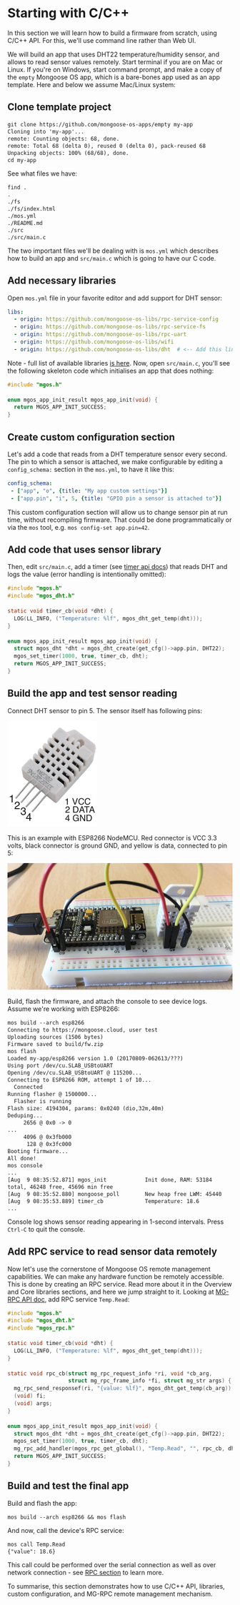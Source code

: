 # Starting with C/C++

In this section we will learn how to build a firmware from scratch, using
C/C++ API. For this, we'll use command line rather than Web UI.

We will build an app that uses DHT22 temperature/humidity sensor, and
allows to read sensor values remotely. Start terminal if you are on
Mac or Linux. If you're on Windows, start command prompt, and make a copy
of the `empty` Mongoose OS app, which is a bare-bones app used as an app
template. Here and below we assume Mac/Linux system:


## Clone template project

<pre class="command-line language-bash" data-user="chris" data-host="localhost" data-output="2-5"><code>git clone https://github.com/mongoose-os-apps/empty my-app
Cloning into 'my-app'...
remote: Counting objects: 68, done.
remote: Total 68 (delta 0), reused 0 (delta 0), pack-reused 68
Unpacking objects: 100% (68/68), done.
cd my-app</code></pre>

See what files we have:

<pre class="command-line language-bash" data-user="chris" data-host="localhost" data-output="2-100"><code>find .
.
./fs
./fs/index.html
./mos.yml
./README.md
./src
./src/main.c</code></pre>

The two important files we'll be dealing with is `mos.yml` which
describes how to build an app and `src/main.c` which is going to have
our C code.

## Add necessary libraries

Open `mos.yml` file in your favorite editor and add support for DHT sensor:

```yaml
libs:
  - origin: https://github.com/mongoose-os-libs/rpc-service-config
  - origin: https://github.com/mongoose-os-libs/rpc-service-fs
  - origin: https://github.com/mongoose-os-libs/rpc-uart
  - origin: https://github.com/mongoose-os-libs/wifi
  - origin: https://github.com/mongoose-os-libs/dht  # <-- Add this line!
```

Note - full list of available libraries [is here](/libs.html). Now, open
`src/main.c`, you'll see the following skeleton code which initialises an
app that does nothing:

```c
#include "mgos.h"

enum mgos_app_init_result mgos_app_init(void) {
  return MGOS_APP_INIT_SUCCESS;
}
```

## Create custom configuration section

Let's add a code that reads from a DHT temperature sensor every second.
The pin to which a sensor is attached, we make configurable by editing
a `config_schema:` section in the `mos.yml`, to have it like this:

```yaml
config_schema:
 - ["app", "o", {title: "My app custom settings"}]
 - ["app.pin", "i", 5, {title: "GPIO pin a sensor is attached to"}]
```

This custom configuration section will allow us to change sensor pin
at run time, without recompiling firmware. That could be done programmatically
or via the `mos` tool, e.g. `mos config-set app.pin=42`.

## Add code that uses sensor library

Then, edit `src/main.c`, add a timer (see [timer api docs](/docs/libraries/core/timer.html)) that reads DHT and logs the value
(error handling is intentionally omitted):

```c
#include "mgos.h"
#include "mgos_dht.h"

static void timer_cb(void *dht) {
  LOG(LL_INFO, ("Temperature: %lf", mgos_dht_get_temp(dht)));
}

enum mgos_app_init_result mgos_app_init(void) {
  struct mgos_dht *dht = mgos_dht_create(get_cfg()->app.pin, DHT22);
  mgos_set_timer(1000, true, timer_cb, dht);
  return MGOS_APP_INIT_SUCCESS;
}

```

## Build the app and test sensor reading

Connect DHT sensor to pin 5. The sensor itself has following pins:

![](dht22.png)

This is an example with ESP8266 NodeMCU. Red connector is VCC 3.3 volts, black
connector is ground GND, and yellow is data, connected to pin 5:

![](dht.png)

Build, flash the firmware, and attach the
console to see device logs. Assume we're working with ESP8266:

<pre class="command-line language-bash" data-user="chris" data-host="localhost" data-output="2-4,6-20,22-30"><code>mos build --arch esp8266
Connecting to https://mongoose.cloud, user test
Uploading sources (1506 bytes)
Firmware saved to build/fw.zip
mos flash
Loaded my-app/esp8266 version 1.0 (20170809-062613/???)
Using port /dev/cu.SLAB_USBtoUART
Opening /dev/cu.SLAB_USBtoUART @ 115200...
Connecting to ESP8266 ROM, attempt 1 of 10...
  Connected
Running flasher @ 1500000...
  Flasher is running
Flash size: 4194304, params: 0x0240 (dio,32m,40m)
Deduping...
     2656 @ 0x0 -> 0
...
     4096 @ 0x3fb000
      128 @ 0x3fc000
Booting firmware...
All done!
mos console
...
[Aug  9 08:35:52.871] mgos_init            Init done, RAM: 53184 total, 46248 free, 45696 min free
[Aug  9 08:35:52.880] mongoose_poll        New heap free LWM: 45440
[Aug  9 08:35:53.889] timer_cb             Temperature: 18.6
...</code></pre>

Console log shows sensor reading appearing in 1-second intervals. Press
`Ctrl-C` to quit the console.

## Add RPC service to read sensor data remotely

Now let's use the cornerstone of Mongoose OS remote management capabilities.
We can make any hardware function be remotely accessible. This is done
by creating an RPC service. Read more about it in the Overview and Core
libraries sections, and here we jump straight to it. Looking at
[MG-RPC API doc](), add RPC service `Temp.Read`:

```c
#include "mgos.h"
#include "mgos_dht.h"
#include "mgos_rpc.h"

static void timer_cb(void *dht) {
  LOG(LL_INFO, ("Temperature: %lf", mgos_dht_get_temp(dht)));
}

static void rpc_cb(struct mg_rpc_request_info *ri, void *cb_arg,
                   struct mg_rpc_frame_info *fi, struct mg_str args) {
  mg_rpc_send_responsef(ri, "{value: %lf}", mgos_dht_get_temp(cb_arg));
  (void) fi;
  (void) args;
}

enum mgos_app_init_result mgos_app_init(void) {
  struct mgos_dht *dht = mgos_dht_create(get_cfg()->app.pin, DHT22);
  mgos_set_timer(1000, true, timer_cb, dht);
  mg_rpc_add_handler(mgos_rpc_get_global(), "Temp.Read", "", rpc_cb, dht);
  return MGOS_APP_INIT_SUCCESS;
}
```

## Build and test the final app

Build and flash the app:

<pre class="command-line language-bash" data-user="chris" data-host="localhost" data-output="2-100"><code>mos build --arch esp8266 && mos flash</code></pre>

And now, call the device's RPC service:

<pre class="command-line language-bash" data-user="chris" data-host="localhost" data-output="2-100"><code>mos call Temp.Read
{"value": 18.6}</code></pre>

This call could be performed over the serial connection as well as over
network connection - see [RPC section](/docs/overview/rpc.html) to learn more.

To summarise, this section demonstrates how to use C/C++ API, libraries,
custom configuration, and MG-RPC remote management mechanism.
